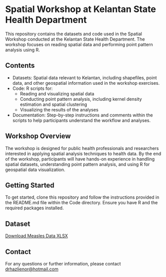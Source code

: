# Spatial Workshop at Kelantan State Health Department

This repository contains the datasets and code used in the Spatial Workshop conducted at the Kelantan State Health Department. The workshop focuses on reading spatial data and performing point pattern analysis using R.

## Contents
- Datasets: Spatial data relevant to Kelantan, including shapefiles, point data, and other geospatial information used in the workshop exercises.
- Code: R scripts for:
  - Reading and visualizing spatial data
  - Conducting point pattern analysis, including kernel density estimation and spatial clustering
  - Visualizing the results of the analyses
- Documentation: Step-by-step instructions and comments within the scripts to help participants understand the workflow and analyses.

## Workshop Overview
The workshop is designed for public health professionals and researchers interested in applying spatial analysis techniques to health data. By the end of the workshop, participants will have hands-on experience in handling spatial datasets, understanding point pattern analysis, and using R for geospatial data visualization.

## Getting Started
To get started, clone this repository and follow the instructions provided in the README.md file within the Code directory. Ensure you have R and the required packages installed.

## Dataset
[Download Measles Data XLSX](https://github.com/drhazlienor/spatialworkshop.github.io/raw/main/measle_kel.xlsx)


## Contact
For any questions or further information, please contact drhazlienor@hotmail.com
